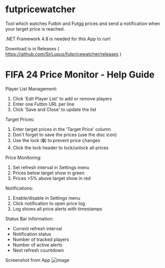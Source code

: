 # futpricewatcher
Tool which watches Futbin and Futgg prices and send a notification when your target price is reached.

.NET Framework 4.8 is needed for this App to run!

Download is in Releases ( https://github.com/SirLupus/futpricewatcher/releases )

FIFA 24 Price Monitor - Help Guide
================================

Player List Management:
1. Click 'Edit Player List' to add or remove players
2. Enter one Futbin URL per line
3. Click 'Save and Close' to update the list

Target Prices:
1. Enter target prices in the 'Target Price' column
2. Don't forget to save the prices (use the disc icon)
3. Use the lock (🔒) to prevent price changes
4. Click the lock header to lock/unlock all prices

Price Monitoring:
1. Set refresh interval in Settings menu
2. Prices below target show in green
3. Prices >5% above target show in red

Notifications:
1. Enable/disable in Settings menu
2. Click notification to open price log
3. Log shows all price alerts with timestamps

Status Bar Information:
- Current refresh interval
- Notification status
- Number of tracked players
- Number of active alerts
- Next refresh countdown

Screenshot from App
![image](https://github.com/user-attachments/assets/e3d05b9f-712e-462c-9254-efd43c3396ad)
